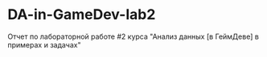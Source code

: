 # DA-in-GameDev-lab2
Отчет по лабораторной работе #2 курса "Анализ данных [в ГеймДеве] в примерах и задачах" 
